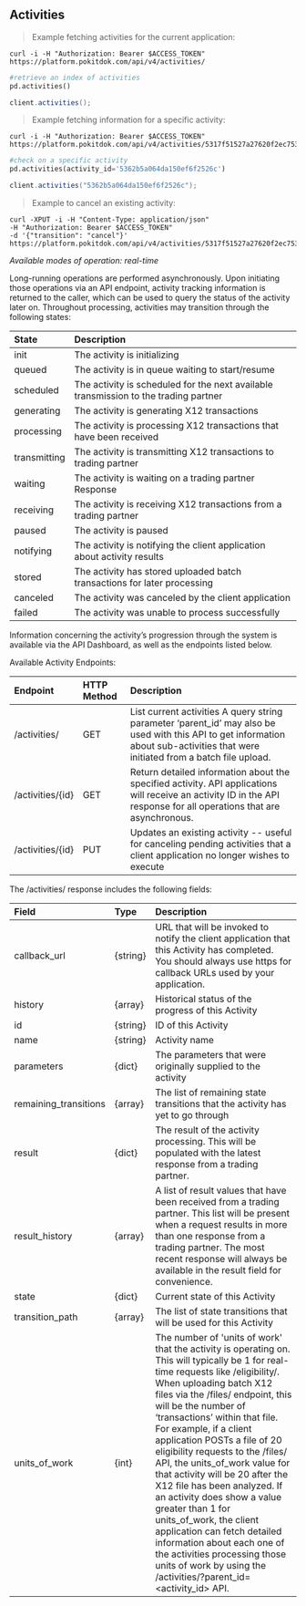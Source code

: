 ## Activities
> Example fetching activities for the current application:

```shell
curl -i -H "Authorization: Bearer $ACCESS_TOKEN" https://platform.pokitdok.com/api/v4/activities/
```

```python
#retrieve an index of activities
pd.activities()
```

```csharp
client.activities();
```

> Example fetching information for a specific activity:

```shell
curl -i -H "Authorization: Bearer $ACCESS_TOKEN" https://platform.pokitdok.com/api/v4/activities/5317f51527a27620f2ec7533
```

```python
#check on a specific activity
pd.activities(activity_id='5362b5a064da150ef6f2526c')
```

```csharp
client.activities("5362b5a064da150ef6f2526c");
```

> Example to cancel an existing activity:

```shell
curl -XPUT -i -H "Content-Type: application/json"
-H "Authorization: Bearer $ACCESS_TOKEN"
-d '{"transition": "cancel"}' https://platform.pokitdok.com/api/v4/activities/5317f51527a27620f2ec7533
```

*Available modes of operation: real-time*

Long-running operations are performed asynchronously. Upon initiating those operations via an API endpoint, activity
tracking information is returned to the caller, which can be used to query the status of the activity later on.
Throughout processing, activities may transition through the following states:

| State        | Description                                                                          |
|:-------------|:-------------------------------------------------------------------------------------|
| init         | The activity is initializing                                                         |
| queued       | The activity is in queue waiting to start/resume                                     |
| scheduled    | The activity is scheduled for the next available transmission to the trading partner |
| generating   | The activity is generating X12 transactions                                          |
| processing   | The activity is processing X12 transactions that have been received                  |
| transmitting | The activity is transmitting X12 transactions to trading partner                     |
| waiting      | The activity is waiting on a trading partner Response                                |
| receiving    | The activity is receiving X12 transactions from a trading partner                    |
| paused       | The activity is paused                                                               |
| notifying    | The activity is notifying the client application about activity results              |
| stored       | The activity has stored uploaded batch transactions for later processing             |
| canceled     | The activity was canceled by the client application                                  |
| failed       | The activity was unable to process successfully                                      |

Information concerning the activity’s progression through the system is available via the API Dashboard, as well as the endpoints listed below.

Available Activity Endpoints:

| Endpoint         | HTTP Method | Description                                                                                                                                                                       |
|:-----------------|:------------|:----------------------------------------------------------------------------------------------------------------------------------------------------------------------------------|
| /activities/     | GET         | List current activities A query string parameter ‘parent_id’ may also be used with this API to get information about sub-activities that were initiated from a batch file upload. |
| /activities/{id} | GET         | Return detailed information about the specified activity. API applications will receive an activity ID in the API response for all operations that are asynchronous.              |
| /activities/{id} | PUT         | Updates an existing activity -- useful for canceling pending activities that a client application no longer wishes to execute                                                     |

The /activities/ response includes the following fields:

| Field                 | Type     | Description                                                                                                                                                                                                                                                                                                                                                                                                                                                                                                                                                                                                                                                                                           |
|:----------------------|:---------|:------------------------------------------------------------------------------------------------------------------------------------------------------------------------------------------------------------------------------------------------------------------------------------------------------------------------------------------------------------------------------------------------------------------------------------------------------------------------------------------------------------------------------------------------------------------------------------------------------------------------------------------------------------------------------------------------------|
| callback_url          | {string} | URL that will be invoked to notify the client application that this Activity has completed. You should always use https for callback URLs used by your application.                                                                                                                                                                                                                                                                                                                                                                                                                                                                                                                                   |
| history               | {array}  | Historical status of the progress of this Activity                                                                                                                                                                                                                                                                                                                                                                                                                                                                                                                                                                                                                                                    |
| id                    | {string} | ID of this Activity                                                                                                                                                                                                                                                                                                                                                                                                                                                                                                                                                                                                                                                                                   |
| name                  | {string} | Activity name                                                                                                                                                                                                                                                                                                                                                                                                                                                                                                                                                                                                                                                                                         |
| parameters            | {dict}   | The parameters that were originally supplied to the activity                                                                                                                                                                                                                                                                                                                                                                                                                                                                                                                                                                                                                                          |
| remaining_transitions | {array}  | The list of remaining state transitions that the activity has yet to go through                                                                                                                                                                                                                                                                                                                                                                                                                                                                                                                                                                                                                       |
| result                | {dict}   | The result of the activity processing.  This will be populated with the latest response from a trading partner.                                                                                                                                                                                                                                                                                                                                                                                                                                                                                                                                                                                       |
| result_history        | {array}  | A list of result values that have been received from a trading partner.  This list will be present when a request results in more than one response from a trading partner.  The most recent response will always be available in the result field for convenience.                                                                                                                                                                                                                                                                                                                                                                                                                                   |
| state                 | {dict}   | Current state of this Activity                                                                                                                                                                                                                                                                                                                                                                                                                                                                                                                                                                                                                                                                        |
| transition_path       | {array}  | The list of state transitions that will be used for this Activity                                                                                                                                                                                                                                                                                                                                                                                                                                                                                                                                                                                                                                     |
| units_of_work         | {int}    | The number of 'units of work' that the activity is operating on. This will typically be 1 for real-time requests like /eligibility/. When uploading batch X12 files via the /files/ endpoint, this will be the number of ‘transactions’ within that file. For example, if a client application POSTs a file of 20 eligibility requests to the /files/ API, the units_of_work value for that activity will be 20 after the X12 file has been analyzed. If an activity does show a value greater than 1 for units_of_work, the client application can fetch detailed information about each one of the activities processing those units of work by using the /activities/?parent_id=<activity_id> API. |
